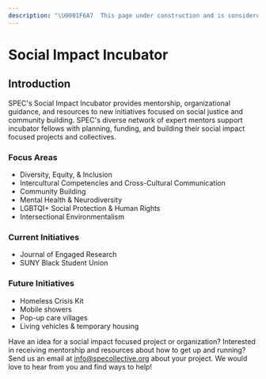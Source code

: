 ```yaml
---
description: "\U0001F6A7  This page under construction and is considered incomplete. \U0001F6A7"
---
```


# Social Impact Incubator

## Introduction

SPEC's Social Impact Incubator provides mentorship, organizational guidance, and resources to new initiatives focused on social justice and community building. SPEC's diverse network of expert mentors support incubator fellows with planning, funding, and building their social impact focused projects and collectives.

### Focus Areas

* Diversity, Equity, & Inclusion
* Intercultural Competencies and Cross-Cultural Communication 
* Community Building
* Mental Health & Neurodiversity
* LGBTQI+ Social Protection & Human Rights
* Intersectional Environmentalism

### Current Initiatives

* Journal of Engaged Research
* SUNY Black Student Union

### Future Initiatives

* Homeless Crisis Kit
* Mobile showers
* Pop-up care villages
* Living vehicles & temporary housing

Have an idea for a social impact focused project or organization? Interested in receiving mentorship and resources about how to get up and running? Send us an email at [info@specollective.org](mailto:@info@specollective.org) about your project. We would love to hear from you and find ways to help!

